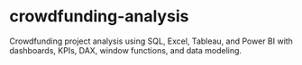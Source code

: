 # crowdfunding-analysis
Crowdfunding project analysis using SQL, Excel, Tableau, and Power BI with dashboards, KPIs, DAX, window functions, and data modeling.
